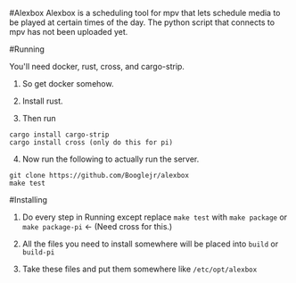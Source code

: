 #Alexbox
Alexbox is a scheduling tool for mpv that lets schedule media to be played at certain times of the day.
The python script that connects to mpv has not been uploaded yet.

#Running

You'll need docker, rust, cross, and cargo-strip.

1. So get docker somehow.

2. Install rust.

3. Then run
```
cargo install cargo-strip
cargo install cross (only do this for pi)
```

4. Now run the following to actually run the server.
```
git clone https://github.com/Booglejr/alexbox
make test
```

#Installing
1. Do every step in Running except replace `make test` with `make package` or `make package-pi` <- (Need cross for this.)

2. All the files you need to install somewhere will be placed into `build` or `build-pi`

3. Take these files and put them somewhere like `/etc/opt/alexbox`